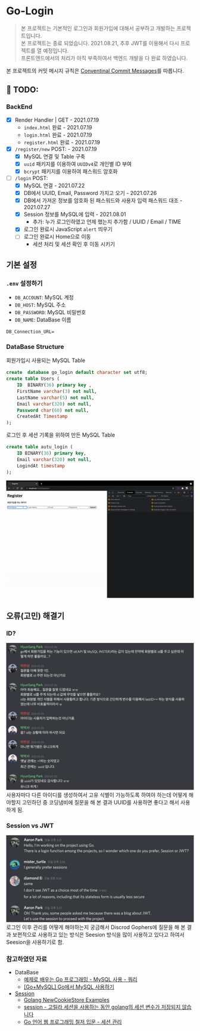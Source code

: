 # Go-Login
> 본 프로젝트는 기본적인 로그인과 회원가입에 대해서 공부하고 개발하는 프로젝트입니다.  
> 본 프로젝트는 종료 되었습니다. 2021.08.21, 추후 JWT를 이용해서 다시 프로젝트를 열 예정입니다.  
> 프론트엔드에서의 처리가 아직 부족하여서 백엔드 개발을 다 완료 하였습니다.

본 프로젝트의 커밋 메시지 규칙은 [Conventinal Commit Messages](https://gist.github.com/qoomon/5dfcdf8eec66a051ecd85625518cfd13)를 따릅니다.

## 🚀 TODO:
### BackEnd
- [X] Render Handler | GET - 2021.07.19
    - `index.html` 완료 - 2021.07.19
    - `login.html` 완료 - 2021.07.19
    - `register.html` 완료 - 2021.07.19
- [X] `/register/new` POST: - 2021.07.19
    - [X] MySQL 연결 및 Table 구축
    - [X] `uuid` 패키지를 이용하여 `UUIDv4`로 개인별 ID 부여
    - [X] `bcrypt` 패키지를 이용하여 패스워드 암호화
- [ ] `/login` POST: 
    - [X] MySQL 연결  - 2021.07.22
    - [X] DB에서 UUID, Email, Password 가지고 오기 - 2021.07.26
    - [X] DB에서 가져온 정보를 암호화 된 패스워드와 사용자 입력 패스워드 대조  - 2021.07.27
    - [X] Session 정보를 MySQL에 입력 - 2021.08.01
        - 추가: 누가 로그인하였고 언제 했는지 추가함 / UUID / Email / TIME
    - [X] 로그인 완료시 JavaScript `alert` 띄우기
    - [ ] 로그인 완료시 Home으로 이동
        - 세션 처리 및 세션 확인 후 이동 시키기
  
## 기본 설정
### `.env` 설정하기
- `DB_ACCOUNT`: MySQL 계정
- `DB_HOST`: MySQL 주소
- `DB_PASSWORD`: MySQL 비밀번호
- `DB_NAME`: DataBase 이름

```env
DB_Connection_URL=
```

### DataBase Structure
회원가입시 사용되는 MySQL Table 
```sql
create  database go_login default character set utf8;
create table Users (
    ID  BINARY(36) primary key ,
    FirstName varchar(3) not null,
    LastName varchar(5) not null,
    Email varchar(320) not null,
    Password char(60) not null,
    CreatedAt Timestamp
);
```
로그인 후 세션 기록을 위하여 만든 MySQL Table
```SQL
create table autu_login (
    ID BINARY(36) primary key,
    Email varchar(320) not null,
    LogindAt timestamp
);
```
![FrontEnd Register](./images/Register.gif)
## 오류(고민) 해결기
### ID?
![error-01](./images/error-01.png)
사용자마다 다른 아이디를 생성하여서 고유 식별이 가능하도록 하여야 하는데 어떻게 해야할지 고민하던 중 코딩냄비에 질문을 해 본 결과 UUID를 사용하면 좋다고 해서 사용하게 됨.

### Session vs JWT 
![error-02](./images/error-02.png)
로그인 이후 관리를 어떻게 해야하는지 궁금해서 Discrod Gophers에 질문을 해 본 결과 보편적으로 사용하고 있는 방식은 Seesion 방식을 많이 사용하고 있다고 하여서 Seesion을 사용하기로 함.

### 참고하였던 자료
- DataBase
    - [예제로 배우는 Go 프로그래밍 - MySQL 사용 - 쿼리](http://golang.site/go/article/107-MySql-%EC%82%AC%EC%9A%A9---%EC%BF%BC%EB%A6%AC)
    - [[Go+MySQL] Go에서 MySQL 사용하기](https://soyoung-new-challenge.tistory.com/126)
- [Session](https://github.com/gorilla/sessions)
    - [Golang NewCookieStore Examples](https://golang.hotexamples.com/examples/github.com.gorilla.sessions/-/NewCookieStore/golang-newcookiestore-function-examples.html)
    - [session - 고릴라 세션을 사용하는 동안 golang의 세션 변수가 저장되지 않습니다](https://pythonq.com/so/session/457854)
    - [Go 언어 웹 프로그래밍 철저 입문 - 세션 관리](https://thebook.io/006806/ch09/03/01_01/)